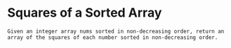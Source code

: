 # Squares of a Sorted Array
`Given an integer array nums sorted in non-decreasing order, return an array of the squares of each number sorted in non-decreasing order.`